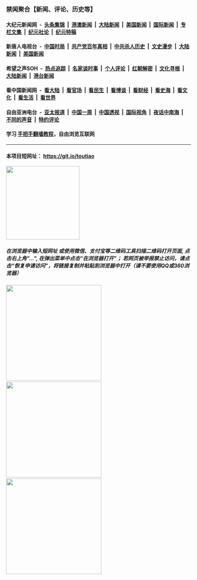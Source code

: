 ### 禁闻聚合【新闻、评论、历史等】

#### 大纪元新闻网 &nbsp;-&nbsp; [头条集锦](indexes/E头条集锦.md?t=02152202) &nbsp;|&nbsp; [港澳新闻](indexes/E港澳新闻.md?t=02152202)  &nbsp;|&nbsp; [大陆新闻](indexes/E大陆新闻.md?t=02152202) &nbsp;|&nbsp; [美国新闻](indexes/E美国新闻.md?t=02152202) &nbsp;|&nbsp; [国际新闻](indexes/E国际新闻.md?t=02152202) &nbsp;|&nbsp; [专栏文集](indexes/E专栏文集.md?t=02152202) &nbsp;|&nbsp; [纪元社论](indexes/E纪元社论.md?t=02152202) &nbsp;|&nbsp; [纪元特稿](indexes/E纪元特稿.md?t=02152202) 

#### 新唐人电视台 &nbsp;-&nbsp; [中国时局](indexes/N中国时局.md?t=02152202) &nbsp;|&nbsp; [共产党百年真相](indexes/N共产党百年真相.md?t=02152202) &nbsp;|&nbsp; [中共杀人历史](indexes/N中共杀人历史.md?t=02152202) &nbsp;|&nbsp; [文史漫步](indexes/N文史漫步.md?t=02152202) &nbsp;|&nbsp; [大陆新闻](indexes/N大陆新闻.md?t=02152202) &nbsp;|&nbsp; [美国新闻](indexes/N美国新闻.md?t=02152202)

#### 希望之声SOH &nbsp;-&nbsp; [热点追踪](indexes/H热点追踪.md?t=02152202) &nbsp;|&nbsp; [名家谈时事](indexes/H名家谈时事.md?t=02152202) &nbsp;|&nbsp; [个人评论](indexes/H个人评论.md?t=02152202)  &nbsp;|&nbsp; [红朝解密](indexes/H红朝解密.md?t=02152202) &nbsp;|&nbsp; [文化寻根](indexes/H文化寻根.md?t=02152202) &nbsp;|&nbsp; [大陆新闻](indexes/H大陆新闻.md?t=02152202) &nbsp;|&nbsp; [港台新闻](indexes/H港台新闻.md?t=02152202)

#### 看中国新闻网 &nbsp;-&nbsp; [看大陆](indexes/S看大陆.md?t=02152202) &nbsp;|&nbsp; [看官场](indexes/S看官场.md?t=02152202) &nbsp;|&nbsp; [看民生](indexes/S看民生.md?t=02152202)  &nbsp;|&nbsp; [看博谈](indexes/S看博谈.md?t=02152202) &nbsp;|&nbsp; [看财经](indexes/S看财经.md?t=02152202) &nbsp;|&nbsp; [看史海](indexes/S看史海.md?t=02152202) &nbsp;|&nbsp; [看文化](indexes/S看文化.md?t=02152202) &nbsp;|&nbsp; [看生活](indexes/S看生活.md?t=02152202) &nbsp;|&nbsp; [看世界](indexes/S看世界.md?t=02152202)

#### 自由亚洲电台 &nbsp;-&nbsp; [亚太报道](indexes/R亚太报道.md?t=02152202) &nbsp;|&nbsp; [中国一周](indexes/R中国一周.md?t=02152202) &nbsp;|&nbsp; [中国透视](indexes/R中国透视.md?t=02152202)  &nbsp;|&nbsp; [国际视角](indexes/R国际视角.md?t=02152202) &nbsp;|&nbsp; [夜话中南海](indexes/R夜话中南海.md?t=02152202) &nbsp;|&nbsp; [不同的声音](indexes/R不同的声音.md?t=02152202) &nbsp;|&nbsp; [特约评论](indexes/R特约评论.md?t=02152202)

#### 学习 [手把手翻墙教程](https://github.com/gfw-breaker/guides/wiki)，自由浏览互联网

----

#### 本项目短网址： https://git.io/toutiao
<img src="https://raw.githubusercontent.com/gfw-breaker/banned-news/master/scripts/img/qr.png" width="200px"/>  

##### 在浏览器中输入短网址 或使用微信、支付宝等二维码工具扫描二维码打开页面, 点击右上角"...", 在弹出菜单中点击“在浏览器打开”； 若网页被举报禁止访问，请点击“恢复申请访问”，将链接复制并粘贴到浏览器中打开（请不要使用QQ或360浏览器）

<img src="https://raw.githubusercontent.com/gfw-breaker/banned-news/master/scripts/img/1.png" width="260px"/> &nbsp; <img src="https://raw.githubusercontent.com/gfw-breaker/banned-news/master/scripts/img/2.png" width="260px"/> &nbsp; <img src="https://raw.githubusercontent.com/gfw-breaker/banned-news/master/scripts/img/3.png" width="260px"/>
